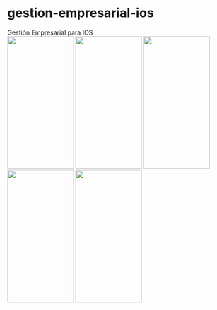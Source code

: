 # gestion-empresarial-ios
<div>Gestión Empresarial para IOS</div>
<div style="display:inline-block">
<img src="https://firebasestorage.googleapis.com/v0/b/reactfire-f410b.appspot.com/o/Simulator%20Screen%20Shot%2018%20Apr%202017%2C%2009.27.16.png?alt=media&token=85e1e496-59c2-48df-b6e4-280fcc1b813f" width="150" height="300"/>
<img src="https://firebasestorage.googleapis.com/v0/b/reactfire-f410b.appspot.com/o/Simulator%20Screen%20Shot%2017%20Apr%202017%2C%2020.13.06.png?alt=media&token=f06abec0-aad9-4f84-8872-da9452a5eff2" width="150" height="300"/>
<img src="https://firebasestorage.googleapis.com/v0/b/reactfire-f410b.appspot.com/o/Simulator%20Screen%20Shot%2023%20Apr%202017%2C%2009.35.33.png?alt=media&token=41bb42ad-dc87-409f-a54a-e512069fd248" width="150" height="300"/>
<img src="https://firebasestorage.googleapis.com/v0/b/reactfire-f410b.appspot.com/o/uploadc.png?alt=media&token=c29c4177-deca-48cc-a06c-54f18132baca" width="150" height="300"/>
<img src="https://firebasestorage.googleapis.com/v0/b/reactfire-f410b.appspot.com/o/IMG_0914.PNG?alt=media&token=2d9c4884-c42f-4c8d-95bf-7da31845166c" width="150" height="300">
<div>
